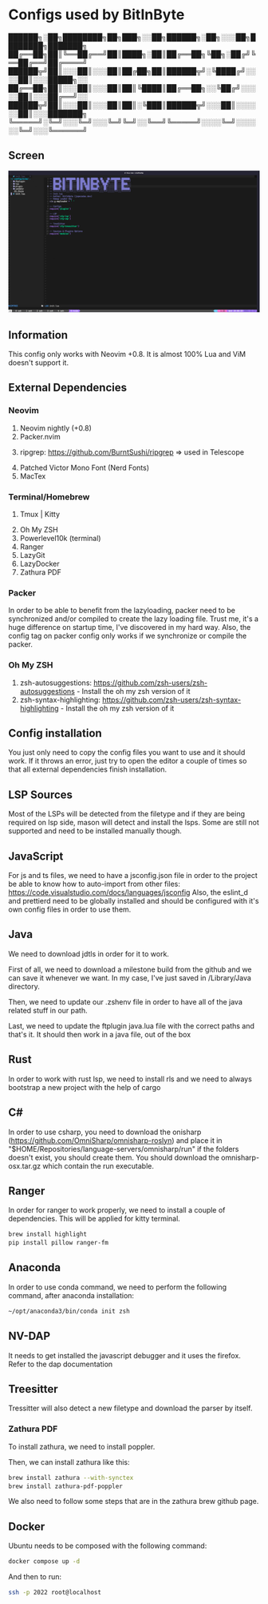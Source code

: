 # Configs used by BitInByte

██████╗░██╗████████╗██╗███╗░░██╗██████╗░██╗░░░██╗████████╗███████╗
██╔══██╗██║╚══██╔══╝██║████╗░██║██╔══██╗╚██╗░██╔╝╚══██╔══╝██╔════╝
██████╦╝██║░░░██║░░░██║██╔██╗██║██████╦╝░╚████╔╝░░░░██║░░░█████╗░░
██╔══██╗██║░░░██║░░░██║██║╚████║██╔══██╗░░╚██╔╝░░░░░██║░░░██╔══╝░░
██████╦╝██║░░░██║░░░██║██║░╚███║██████╦╝░░░██║░░░░░░██║░░░███████╗
╚═════╝░╚═╝░░░╚═╝░░░╚═╝╚═╝░░╚══╝╚═════╝░░░░╚═╝░░░░░░╚═╝░░░╚══════╝

## Screen

![BitInByte IDE](workflow.png)

## Information

This config only works with Neovim +0.8. It is almost 100% Lua and ViM doesn't support it.

## External Dependencies

### Neovim

1. Neovim nightly (+0.8)
2. Packer.nvim
<!-- 3. Python autopep8 is required to pretify -->
3. ripgrep: https://github.com/BurntSushi/ripgrep => used in Telescope
<!-- 4. Patched Cascadia Code Font (Nerd Fonts) (Old font) -->
4. Patched Victor Mono Font (Nerd Fonts)
5. MacTex

### Terminal/Homebrew

1. Tmux | Kitty
<!-- 2. Cascadia code font (To got the most of this config, use a patched font from nerd fonts) -->
2. Oh My ZSH
3. Powerlevel10k (terminal)
4. Ranger
5. LazyGit
6. LazyDocker
7. Zathura PDF

### Packer

In order to be able to benefit from the lazyloading, packer need to be synchronized and/or compiled to create the lazy loading file. Trust me, it's a huge difference on startup time, I've discovered in my hard way.
Also, the config tag on packer config only works if we synchronize or compile the packer.

### Oh My ZSH

1. zsh-autosuggestions: https://github.com/zsh-users/zsh-autosuggestions - Install the oh my zsh version of it
2. zsh-syntax-highlighting: https://github.com/zsh-users/zsh-syntax-highlighting - Install the oh my zsh version of it

## Config installation

You just only need to copy the config files you want to use and it should work. If it throws an error, just try to open the editor a couple of times so that all external dependencies finish installation.

<!-- You can install this config Neovim using the start.sh file. -->
<!---->
<!-- If you want to install you should download this config and inside of this config directory, you should run the following command: -->
<!---->
<!-- ```zsh -->
<!-- sudo ./start.sh install mac -->
<!-- ``` -->
<!---->
<!-- And to update you can use the following command: -->
<!---->
<!-- ```zsh -->
<!-- sudo ./start.sh update mac -->
<!-- ``` -->
<!---->
<!-- You should install a patched Cascadia Font and attribute it to the used terminal in order to get the icons on telescope and on nerdtree -->
<!---->
<!-- You should install MacTex in order to compile latex documents with vimtex -->

## LSP Sources

Most of the LSPs will be detected from the filetype and if they are being required on lsp side, mason will detect and install the lsps. Some are still not supported and need to be installed manually though.

<!-- In order to use the sources, you should install LSP's... Most of them you can find it via npm. -->
<!---->
<!-- For Java however, you need to download the jdtls via milestone and copy it into a directory (I use the /Library/java directory). -->
<!-- Then, you should specify the path to the jdtls in the .zshenv file in order to add the path into the environment. -->
<!---->
<!-- Most of the lsp's require .git in order to be able to find the root directory. -->

## JavaScript

For js and ts files, we need to have a jsconfig.json file in order to the project be able to know how to auto-import from other files: https://code.visualstudio.com/docs/languages/jsconfig
Also, the eslint_d and prettierd need to be globally installed and should be configured with it's own config files in order to use them.

## Java

We need to download jdtls in order for it to work.

First of all, we need to download a milestone build from the github and we can save it whenever we want. In my case, I've just saved in /Library/Java directory.

Then, we need to update our .zshenv file in order to have all of the java related stuff in our path.

Last, we need to update the ftplugin java.lua file with the correct paths and that's it. It should then work in a java file, out of the box

<!-- ## Lua -->
<!---->
<!-- In order for lua code formatter to work, we need to install a lua formatter, for that we can use the following command: -->
<!---->
<!-- ```zsh -->
<!-- yarn global add lua-fmt -->
<!-- ``` -->
<!---->
<!-- It's more as a workaround that could be a feature in the future to integrate it with the core nvim lsp but for now, formatter.nvim is the solution. -->

## Rust

In order to work with rust lsp, we need to install rls and we need to always bootstrap a new project with the help of cargo

## C#

In order to use csharp, you need to download the onisharp (https://github.com/OmniSharp/omnisharp-roslyn) and place it in "$HOME/Repositories/language-servers/omnisharp/run" if the folders doesn't exist, you should create them. You should download the omnisharp-osx.tar.gz which contain the run executable.

## Ranger

In order for ranger to work properly, we need to install a couple of dependencies. This will be applied for kitty terminal.

```zsh
brew install highlight
pip install pillow ranger-fm
```

## Anaconda

In order to use conda command, we need to perform the following command, after anaconda installation:

```zsh
~/opt/anaconda3/bin/conda init zsh
```

<!-- ## Web Development -->
<!---->
<!-- We need to install some stuff regarding web development. emmet-ls, tserver and intelephense from npm. -->

## NV-DAP

It needs to get installed the javascript debugger and it uses the firefox. Refer to the dap documentation

<!-- ### Treesiter Commands -->
<!---->
<!-- For treesitter, only for neovim, you can install language interpreter by :TSInstall <language> -->

## Treesitter

Tressitter will also detect a new filetype and download the parser by itself.

### Zathura PDF

To install zathura, we need to install poppler.

Then, we can install zathura like this:

```zsh
brew install zathura --with-synctex
brew install zathura-pdf-poppler
```

We also need to follow some steps that are in the zathura brew github page.

## Docker

Ubuntu needs to be composed with the following command:

```zsh
docker compose up -d
```

And then to run:

```zsh
ssh -p 2022 root@localhost
```

<!-- To install zathura, we need to install the meson: -->
<!-- ```Python -->
<!-- pip3 install meson -->
<!-- ``` -->
<!---->
<!-- We also need to install popler, we can install it from the homebrew. -->
<!---->
<!-- Then, we need to install girara, zathura and zathura-pdf-popler. We only need to follow the steps on the website. -->
<!---->
<!-- Then, we need to download Zathura and build it with meson and ninja. -->
